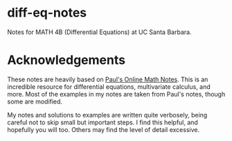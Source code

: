 # diff-eq-notes
Notes for MATH 4B (Differential Equations) at UC Santa Barbara.

# Acknowledgements
These notes are heavily based on [Paul's Online Math Notes](https://tutorial.math.lamar.edu/Classes/DE/DE.aspx). This is an incredible resource for differential equations, multivariate calculus, and more. Most of the examples in my notes are taken from Paul's notes, though some are modified.

My notes and solutions to examples are written quite verbosely, being careful not to skip small but important steps. I find this helpful, and hopefully you will too. Others may find the level of detail excessive.
